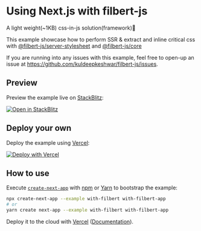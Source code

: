 # Using Next.js with filbert-js

A light weight(~1KB) css-in-js solution(framework)🎨

This example showcase how to perform SSR & extract and inline critical css with [@filbert-js/server-stylesheet](https://www.npmjs.com/package/@filbert-js/server-stylesheet) and [@filbert-js/core](https://www.npmjs.com/package/@filbert-js/core)

If you are running into any issues with this example, feel free to open-up an issue at https://github.com/kuldeepkeshwar/filbert-js/issues.

## Preview

Preview the example live on [StackBlitz](http://stackblitz.com/):

[![Open in StackBlitz](https://developer.stackblitz.com/img/open_in_stackblitz.svg)](https://stackblitz.com/github/vercel/next.js/tree/canary/examples/with-filbert)

## Deploy your own

Deploy the example using [Vercel](https://vercel.com?utm_source=github&utm_medium=readme&utm_campaign=next-example):

[![Deploy with Vercel](https://vercel.com/button)](https://vercel.com/new/git/external?repository-url=https://github.com/vercel/next.js/tree/canary/examples/with-filbert&project-name=with-filbert&repository-name=with-filbert)

## How to use

Execute [`create-next-app`](https://github.com/vercel/next.js/tree/canary/packages/create-next-app) with [npm](https://docs.npmjs.com/cli/init) or [Yarn](https://yarnpkg.com/lang/en/docs/cli/create/) to bootstrap the example:

```bash
npx create-next-app --example with-filbert with-filbert-app
# or
yarn create next-app --example with-filbert with-filbert-app
```

Deploy it to the cloud with [Vercel](https://vercel.com/new?utm_source=github&utm_medium=readme&utm_campaign=next-example) ([Documentation](https://nextjs.org/docs/deployment)).
